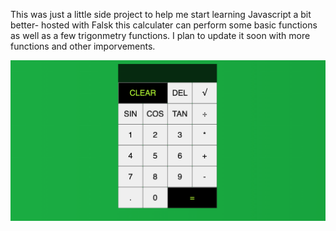 This was just a little side project to help me start learning Javascript a bit better- hosted with Falsk this calculater can perform some basic functions as well as a few trigonmetry functions. I plan to update it soon with more functions and other imporvements.

![alt text](app/sample.png)